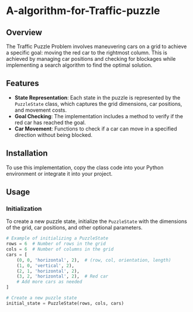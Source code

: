 # A-algorithm-for-Traffic-puzzle

## Overview

The Traffic Puzzle Problem involves maneuvering cars on a grid to achieve a specific goal: moving the red car to the rightmost column. This is achieved by managing car positions and checking for blockages while implementing a search algorithm to find the optimal solution.

## Features

- **State Representation**: Each state in the puzzle is represented by the `PuzzleState` class, which captures the grid dimensions, car positions, and movement costs.
- **Goal Checking**: The implementation includes a method to verify if the red car has reached the goal.
- **Car Movement**: Functions to check if a car can move in a specified direction without being blocked.

## Installation

To use this implementation, copy the class code into your Python environment or integrate it into your project.

## Usage

### Initialization

To create a new puzzle state, initialize the `PuzzleState` with the dimensions of the grid, car positions, and other optional parameters.

```python
# Example of initializing a PuzzleState
rows = 6  # Number of rows in the grid
cols = 6  # Number of columns in the grid
cars = [
    (0, 0, 'horizontal', 2),  # (row, col, orientation, length)
    (1, 0, 'vertical', 2),
    (2, 1, 'horizontal', 2),
    (3, 2, 'horizontal', 2),  # Red car
    # Add more cars as needed
]

# Create a new puzzle state
initial_state = PuzzleState(rows, cols, cars)

